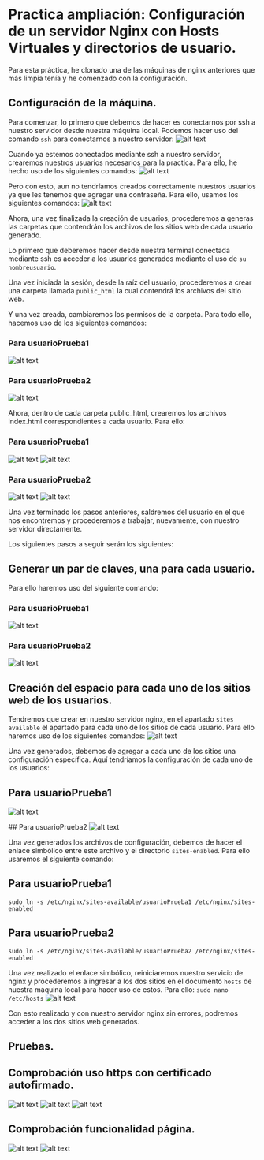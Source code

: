 # Practica ampliación: Configuración de un servidor Nginx con Hosts Virtuales y directorios de usuario.
Para esta práctica, he clonado una de las máquinas de nginx anteriores que más limpia tenía y he comenzado con la configuración.

## Configuración de la máquina.
Para comenzar, lo primero que debemos de hacer es conectarnos por ssh a nuestro servidor desde nuestra máquina local.
Podemos hacer uso del comando ```ssh``` para conectarnos a nuestro servidor:
![alt text](./imagenes_practica_ampliacion/image.png)

Cuando ya estemos conectados mediante ssh a nuestro servidor, crearemos nuestros usuarios necesarios para la practica.
Para ello, he hecho uso de los siguientes comandos:
![alt text](./imagenes_practica_ampliacion/image-1.png)

Pero con esto, aun no tendríamos creados correctamente nuestros usuarios ya que les tenemos que agregar una contraseña.
Para ello, usamos los siguientes comandos:
![alt text](./imagenes_practica_ampliacion/image-2.png)

Ahora, una vez finalizada la creación de usuarios, procederemos a generas las carpetas que contendrán los archivos de los sitios web de cada usuario generado.

Lo primero que deberemos hacer desde nuestra terminal conectada mediante ssh es acceder a los usuarios generados mediante el uso de ```su nombreusuario```.

Una vez iniciada la sesión, desde la raíz del usuario, procederemos a crear una carpeta llamada ```public_html``` la cual contendrá los archivos del sitio web.

Y una vez creada, cambiaremos los permisos de la carpeta.
Para todo ello, hacemos uso de los siguientes comandos:

### Para usuarioPrueba1
![alt text](./imagenes_practica_ampliacion/image-3.png)

### Para usuarioPrueba2
![alt text](./imagenes_practica_ampliacion/image-4.png)

Ahora, dentro de cada carpeta public_html, crearemos los archivos index.html correspondientes a cada usuario.
Para ello:

### Para usuarioPrueba1
![alt text](./imagenes_practica_ampliacion/image-5.png)
![alt text](./imagenes_practica_ampliacion/image-6.png)

### Para usuarioPrueba2
![alt text](./imagenes_practica_ampliacion/image-8.png)
![alt text](./imagenes_practica_ampliacion/image-9.png)

Una vez terminado los pasos anteriores, saldremos del usuario en el que nos encontremos y procederemos a trabajar, nuevamente, con nuestro servidor directamente.

Los siguientes pasos a seguir serán los siguientes:

## Generar un par de claves, una para cada usuario.
Para ello haremos uso del siguiente comando:

### Para usuarioPrueba1
![alt text](./imagenes_practica_ampliacion/image-10.png)

### Para usuarioPrueba2
![alt text](./imagenes_practica_ampliacion/image-11.png)

## Creación del espacio para cada uno de los sitios web de los usuarios.
Tendremos que crear en nuestro servidor nginx, en el apartado ```sites available``` el apartado para cada uno de los sitios de cada usuario.
Para ello haremos uso de los siguientes comandos:
![alt text](./imagenes_practica_ampliacion/image-12.png)

Una vez generados, debemos de agregar a cada uno de los sitios una configuración específica. 
Aquí tendríamos la configuración de cada uno de los usuarios:

## Para usuarioPrueba1
![alt text](./imagenes_practica_ampliacion/image-13.png)

## Para usuarioPrueba2
![alt text](./imagenes_practica_ampliacion/image-14.png)

Una vez generados los archivos de configuración, debemos de hacer el enlace simbólico entre este archivo y el directorio ```sites-enabled```. 
Para ello usaremos el siguiente comando:
## Para usuarioPrueba1
```sudo ln -s /etc/nginx/sites-available/usuarioPrueba1 /etc/nginx/sites-enabled```
## Para usuarioPrueba2
```sudo ln -s /etc/nginx/sites-available/usuarioPrueba2 /etc/nginx/sites-enabled```

Una vez realizado el enlace simbólico, reiniciaremos nuestro servicio de nginx y procederemos a ingresar a los dos sitios en el documento ```hosts``` de nuestra máquina local para hacer uso de estos.
Para ello:
```sudo nano /etc/hosts```
![alt text](./imagenes_practica_ampliacion/image-15.png)

Con esto realizado y con nuestro servidor nginx sin errores, podremos acceder a los dos sitios web generados.
## Pruebas.

## Comprobación uso https con certificado autofirmado.
![alt text](./imagenes_practica_ampliacion/image-16.png)
![alt text](./imagenes_practica_ampliacion/image-17.png)
![alt text](./imagenes_practica_ampliacion/image-20.png)

## Comprobación funcionalidad página.
![alt text](./imagenes_practica_ampliacion/image-18.png)
![alt text](./imagenes_practica_ampliacion/image-19.png)